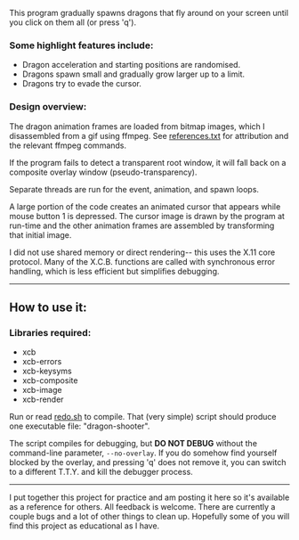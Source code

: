 This program gradually spawns dragons that fly around on your screen until you click on them all (or press 'q').

### Some highlight features include:
- Dragon acceleration and starting positions are randomised.
- Dragons spawn small and gradually grow larger up to a limit.
- Dragons try to evade the cursor.

### Design overview:

The dragon animation frames are loaded from bitmap images, which I disassembled from a gif using ffmpeg. See [references.txt](assets/references.txt) for attribution and the relevant ffmpeg commands.

If the program fails to detect a transparent root window, it will fall back on a composite overlay window (pseudo-transparency).

Separate threads are run for the event, animation, and spawn loops.

A large portion of the code creates an animated cursor that appears while mouse button 1 is depressed. The cursor image is drawn by the program at run-time and the other animation frames are assembled by transforming that initial image.

I did not use shared memory or direct rendering-- this uses the X.11 core protocol. Many of the X.C.B. functions are called with synchronous error handling, which is less efficient but simplifies debugging.

---

## How to use it:

### Libraries required:
- xcb
- xcb-errors
- xcb-keysyms
- xcb-composite
- xcb-image
- xcb-render

Run or read [redo.sh](redo.sh) to compile. That (very simple) script should produce one executable file: "dragon-shooter".

The script compiles for debugging, but **DO NOT DEBUG** without the command-line parameter, `--no-overlay`. If you do somehow find yourself blocked by the overlay, and pressing 'q' does not remove it, you can switch to a different T.T.Y. and kill the debugger process.

---

I put together this project for practice and am posting it here so it's available as a reference for others. All feedback is welcome. There are currently a couple bugs and a lot of other things to clean up. Hopefully some of you will find this project as educational as I have.

